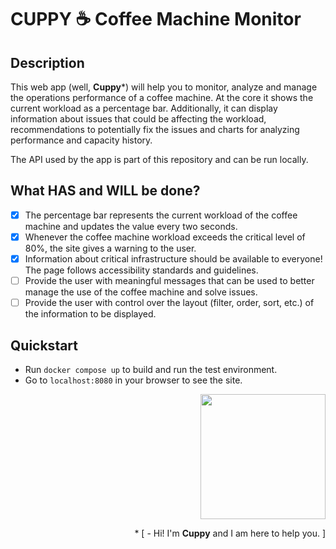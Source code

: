 <h1> <b>CUPPY</b> ☕ Coffee Machine Monitor</h1>

<h2>Description</h2>

This web app (well, <b>Cuppy</b>\*) will help you to monitor, analyze and manage the operations performance of a coffee machine. At the core it shows the current workload as a percentage bar. Additionally, it can display information about issues that could be affecting the workload, recommendations to potentially fix the issues and charts for analyzing performance and capacity history.

The API used by the app is part of this repository and can be run locally.

<h2>What HAS and WILL be done?</h2>

- [x] The percentage bar represents the current workload of the coffee machine and updates the value every two seconds.
- [x] Whenever the coffee machine workload exceeds the critical level of 80%, the site gives a warning to the user.
- [x] Information about critical infrastructure should be available to everyone! The page follows accessibility standards and guidelines.
- [ ] Provide the user with meaningful messages that can be used to better manage the use of the coffee machine and solve issues.
- [ ] Provide the user with control over the layout (filter, order, sort, etc.) of the information to be displayed.

<h2>Quickstart</h2>

- Run `docker compose up` to build and run the test environment.
- Go to `localhost:8080` in your browser to see the site.

<div align="right">
<img src="https://user-images.githubusercontent.com/94974740/195381475-70fa5047-7029-4b07-9fed-5754fc2dd947.png"  width="200" height="auto"/>
<p> * [ - Hi! I'm <b>Cuppy</b> and I am here to help you. ] </p>
</div>
